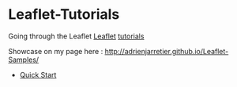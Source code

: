 # Leaflet-Tutorials

Going through the Leaflet [Leaflet](http://leafletjs.com) [tutorials](http://leafletjs.com/examples.html)

Showcase on my page here : http://adrienjarretier.github.io/Leaflet-Samples/

* [Quick Start](http://adrienjarretier.github.io/Leaflet-Samples/quick-start/)
